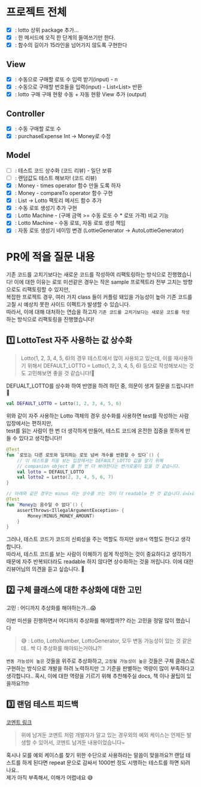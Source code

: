 # 프로젝트 전체
- [x] : lotto 상위 package 추가... 
- [x] : 한 메서드에 오직 한 단계의 들여쓰기만 한다.
- [x] : 함수의 길이가 15라인을 넘어가지 않도록 구현한다
## View
- [x] : 수동으로 구매할 로또 수 입력 받기(input) - n
- [x] : 수동으로 구매할 번호들을 입력(input) - List<List<Int>> 반환
- [x] : lotto 구매 구매 현황 수동 + 자동 현황 View 추가 (output)

## Controller
- [x] : 수동 구매할 로또 수  
- [x] : purchaseExpense Int -> Money로 수정

## Model
- [ ] : 테스트 코드 상수화 (코드 리뷰) - 일단 보류
- [ ] : 랜덤값도 테스트 해보자! (코드 리뷰)
- [x] : Money - times operator 함수 만들 도록 하자
- [x] : Money - compareTo operator 함수 구현
- [X] : List<Int> -> Lotto 팩토리 메서드 함수 추가
- [x] : 수동 로또 생성기 추가 구현
- [x] : Lotto Machine - (구매 금액 >= 수동 로또 수 * 로또 가격) 비교 기능
- [x] : Lotto Machine - 수동 로또, 자동 로또 생성 책임
- [x] : 자동 로또 생성기 네이밍 변경 (LottieGenerator -> AutoLottieGenerator)

# PR에 적을 질문 내용
기존 코드를 고치기보다는 새로운 코드를 작성하여 리팩토링하는 방식으로 진행했습니다!
이에 대한 이유는 로또 미션같은 경우는 작은 sample 프로젝트라 전부 고치는 방향으로도 리팩토링할 수 있지만,  
복잡한 프로젝트 경우, 여러 가지 class 들이 커플링 돼있을 가능성이 높아 기존 코드를 고칠 시 예상치 못한 사이드 이펙트가 발생할 수 있습니다.  
따라서, 이에 대해 대처하는 연습을 하고자 `기존 코드를 고치기보다는 새로운 코드를 작성` 하는 방식으로 리팩토링을 진행했습니다!

## 1️⃣ LottoTest 자주 사용하는 값 상수화
> Lotto(1, 2, 3, 4, 5, 6)의 경우 테스트에서 많이 사용되고 있는데, 
> 이를 재사용하기 위해서 DEFAULT_LOTTO = Lotto(1, 2, 3, 4, 5, 6) 등으로 작성해보시는 것도 고민해보면 좋을 것 같습니다!💪

DEFUALT_LOTTO를 상수화 하여 반영을 하려 하던 중, 의문이 생겨 질문을 드립니다!! 🙋‍   

```kotlin
val DEFAULT_LOTTO = Lotto(1, 2, 3, 4, 5, 6)
```
위와 같이 자주 사용하는 Lotto 객체의 경우 상수화를 사용하면 test를 작성하는 사람 입장에서는 편하지만,  
test를 읽는 사람이 한 번 더 생각하게 만들어, 테스트 코드에 온전한 집중을 못하게 만들 수 있다고 생각합니다!!
```kotlin
@Test
fun `로또는 다른 로또와 일치하는 로또 넘버 개수를 반환할 수 있다`() {
    // 이 테스트를 처음 보는 입장에서는 DEFAULT_LOTTO 값을 알기 위해 
    // companion object 를 한 번 더 봐야한다는 번거로움이 있을 것 같습니다.
    val lotto = DEFAULT_LOTTO
    val lotto2 = Lotto(2, 3, 4, 5, 6, 7)
}

// 아래와 같은 경우는 minus 라는 상수를 쓰는 것이 더 readable 한 것 같습니다.👍👍👍
@Test
fun `Money는 음수일 수 없다`() {
    assertThrows<IllegalArgumentException> {
        Money(MINUS_MONEY_AMOUNT)
    }
}
```

그러나, 테스트 코드가 코드의 신뢰성을 주는 역할도 하지만 `설명서` 역할도 한다고 생각합니다.  
따라서, 테스트 코드를 보는 사람이 이해하기 쉽게 작성하는 것이 중요하다고 생각하기 때문에
자주 반복되더라도 readable 하지 않다면 상수화하는 것을 꺼립니다.
이에 대한 리뷰어님의 의견을 듣고 싶습니다. 🙇‍

## 2️⃣ 구체 클래스에 대한 추상화에 대한 고민

고민 : 어디까지 추상화를 해야하는가...😱

 이번 미션을 진행하면서 어디까지 추상화를 해야할까?? 라는 고민을 정말 많이 했습니다  

> 😅 : Lotto, LottoNumber, LottoGenerator,
> 모두 변동 가능성이 있는 것 같은데.. 싹 다 추상화를 해야되는거아냐?!

 `변동 가능성이 높은` 것들을 위주로 추상화하고, `고정될 가능성이 높은` 것들은 구체 클래스로 구현하는 방식으로 개발을 하려 노력하지만
 그 기준을 판별하는 역량이 많이 부족하다고 생각합니다..
혹시, 이에 대한 역량을 기르기 위해 추천해주실 docs, 책 이나 꿀팁이 있을까요?!🤓 

## 3️⃣ 랜덤 테스트 피드백

[코멘트 링크](https://github.com/woowacourse/kotlin-lotto/pull/69#discussion_r1501964309)
> 위에 남겨둔 코멘트 처럼 개발자가 알고 있는 경우외의 예외 케이스는 언제든 발생할 수 있어서, 코멘트 남겨둔 내용이었습니다~  

혹시나 모를 예외 케이스를 찾기 위한 수단으로 사용하라는 말씀이 맞을까요?! 
랜덤 테스트를 하게 된다면 repeat 문으로 감싸서 1000번 정도 시행하는 테스트를 하면 되려나요..  
제가 아직 부족해서, 이해가 어렵네요 😅
